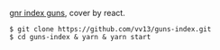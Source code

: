 [gnr index guns](http://www.gunsnroses.com/), cover by react.

```
$ git clone https://github.com/vv13/guns-index.git
$ cd guns-index & yarn & yarn start
```
